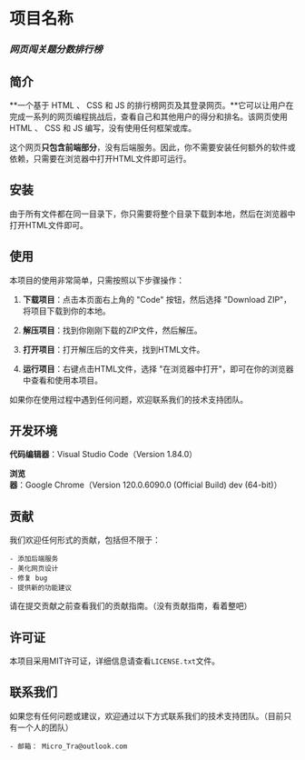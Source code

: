 # 项目名称 #

### *网页闯关题分数排行榜* ### 

## 简介 ##

**一个基于 HTML 、 CSS 和 JS 的排行榜网页及其登录网页。**它可以让用户在完成一系列的网页编程挑战后，查看自己和其他用户的得分和排名。该网页使用 HTML 、 CSS 和 JS 编写，没有使用任何框架或库。

这个网页**只包含前端部分**，没有后端服务。因此，你不需要安装任何额外的软件或依赖，只需要在浏览器中打开HTML文件即可运行。

## 安装 ##

由于所有文件都在同一目录下，你只需要将整个目录下载到本地，然后在浏览器中打开HTML文件即可。

## 使用 ##

本项目的使用非常简单，只需按照以下步骤操作：

1. **下载项目**：点击本页面右上角的 "Code" 按钮，然后选择 "Download ZIP"，将项目下载到你的本地。

2. **解压项目**：找到你刚刚下载的ZIP文件，然后解压。

3. **打开项目**：打开解压后的文件夹，找到HTML文件。

4. **运行项目**：右键点击HTML文件，选择 "在浏览器中打开"，即可在你的浏览器中查看和使用本项目。

如果你在使用过程中遇到任何问题，欢迎联系我们的技术支持团队。

## 开发环境 ##

**代码编辑器**：Visual Studio Code（Version 1.84.0）

**浏览器**：Google Chrome（Version 120.0.6090.0 (Official Build) dev (64-bit)）

## 贡献 ##

我们欢迎任何形式的贡献，包括但不限于：

	- 添加后端服务
	- 美化网页设计
	- 修复 bug
	- 提供新的功能建议

请在提交贡献之前查看我们的贡献指南。（没有贡献指南，看着整吧）

## 许可证 ##

本项目采用MIT许可证，详细信息请查看`LICENSE.txt`文件。

## 联系我们 ##
如果您有任何问题或建议，欢迎通过以下方式联系我们的技术支持团队。（目前只有一个人的团队）

	- 邮箱： Micro_Tra@outlook.com



